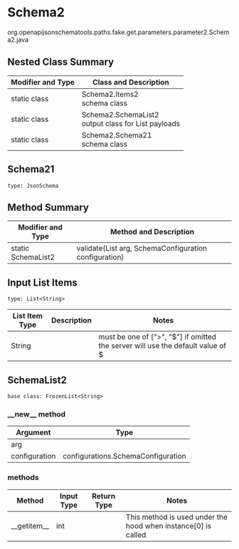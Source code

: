 # Schema2
org.openapijsonschematools.paths.fake.get.parameters.parameter2.Schema2.java

## Nested Class Summary
| Modifier and Type | Class and Description |
| ----------------- | ---------------------- |
| static class | Schema2.Items2<br> schema class |
| static class | Schema2.SchemaList2<br> output class for List payloads |
| static class | Schema2.Schema21<br> schema class |

## Schema21
```
type: JsonSchema
```

## Method Summary
| Modifier and Type | Method and Description |
| ----------------- | ---------------------- |
| static SchemaList2 | validate(List<String> arg, SchemaConfiguration configuration) |

## Input List Items
```
type: List<String>
```
List Item Type | Description | Notes
-------------------- | ------------- | -------------
String |  | must be one of [">", "$"] if omitted the server will use the default value of $

## SchemaList2
```
base class: FrozenList<String>
```
### &lowbar;&lowbar;new&lowbar;&lowbar; method
Argument | Type
-------- | ------
arg      | 
configuration | configurations.SchemaConfiguration

### methods
Method | Input Type | Return Type | Notes
------ | ---------- | ----------- | ------
&lowbar;&lowbar;getitem&lowbar;&lowbar; | int |  | This method is used under the hood when instance[0] is called
